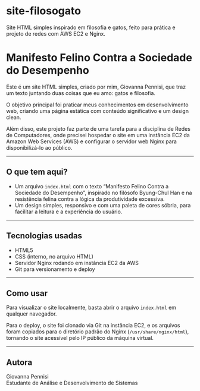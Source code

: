 # site-filosogato
Site HTML simples inspirado em filosofia e gatos, feito para prática e projeto de redes com AWS EC2 e Nginx.

# Manifesto Felino Contra a Sociedade do Desempenho

Este é um site HTML simples, criado por mim, Giovanna Pennisi, que traz um texto juntando duas coisas que eu amo: gatos e filosofia.  

O objetivo principal foi praticar meus conhecimentos em desenvolvimento web, criando uma página estática com conteúdo significativo e um design clean.  

Além disso, este projeto faz parte de uma tarefa para a disciplina de Redes de Computadores, onde precisei hospedar o site em uma instância EC2 da Amazon Web Services (AWS) e configurar o servidor web Nginx para disponibilizá-lo ao público.  

---

## O que tem aqui?  

- Um arquivo `index.html` com o texto “Manifesto Felino Contra a Sociedade do Desempenho”, inspirado no filósofo Byung-Chul Han e na resistência felina contra a lógica da produtividade excessiva.  
- Um design simples, responsivo e com uma paleta de cores sóbria, para facilitar a leitura e a experiência do usuário.  

---

## Tecnologias usadas  

- HTML5  
- CSS (interno, no arquivo HTML)  
- Servidor Nginx rodando em instância EC2 da AWS  
- Git para versionamento e deploy  

---

## Como usar  

Para visualizar o site localmente, basta abrir o arquivo `index.html` em qualquer navegador.  

Para o deploy, o site foi clonado via Git na instância EC2, e os arquivos foram copiados para o diretório padrão do Nginx (`/usr/share/nginx/html`), tornando o site acessível pelo IP público da máquina virtual.  

---

## Autora  

Giovanna Pennisi  
Estudante de Análise e Desenvolvimento de Sistemas  
